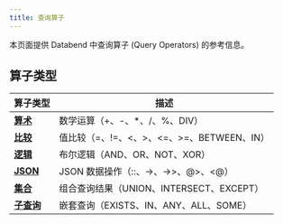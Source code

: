 ```yaml
---
title: 查询算子
---
```


本页面提供 Databend 中查询算子 (Query Operators) 的参考信息。

## 算子类型

| 算子类型 | 描述 |
|--------------|-------------|
| **[算术](arithmetic)** | 数学运算（+、-、*、/、%、DIV） |
| **[比较](comparison)** | 值比较（=、!=、<、>、<=、>=、BETWEEN、IN） |
| **[逻辑](logical)** | 布尔逻辑（AND、OR、NOT、XOR） |
| **[JSON](json)** | JSON 数据操作（::、->、->>、@>、<@） |
| **[集合](set)** | 组合查询结果（UNION、INTERSECT、EXCEPT） |
| **[子查询](subquery)** | 嵌套查询（EXISTS、IN、ANY、ALL、SOME） |